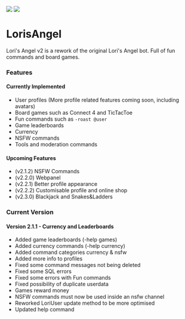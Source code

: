 [![](https://img.shields.io/badge/Invite%20to%20server-75+-blue)](https://discordapp.com/oauth2/authorize?client_id=729696788097007717&scope=bot&permissions=44032)
[![](https://img.shields.io/github/sponsors/byBlurr?style=flat)](https://github.com/sponsors/byBlurr)

# LorisAngel
Lori's Angel v2 is a rework of the original Lori's Angel bot. Full of fun commands and board games.

### Features
#### Currently Implemented
- User profiles (More profile related features coming soon, including avatars)
- Board games such as Connect 4 and TicTacToe
- Fun commands such as `-roast @user`
- Game leaderboards
- Currency
- NSFW commands
- Tools and moderation commands

#### Upcoming Features
- (v2.1.2) NSFW Commands
- (v2.2.0) Webpanel 
- (v2.2.1) Better profile appearance
- (v2.2.2) Customisable profile and online shop
- (v2.3.0) Blackjack and Snakes&Ladders

### Current Version
#### Version 2.1.1 - Currency and Leaderboards
- Added game leaderboards (-help games)
- Added currency commands (-help currency)
- Added command categories currency & nsfw
- Added more info to profiles
- Fixed some command messages not being deleted
- Fixed some SQL errors
- Fixed some errors with Fun commands
- Fixed possibility of duplicate userdata
- Games reward money
- NSFW commands must now be used inside an nsfw channel
- Reworked LoriUser update method to be more optimised
- Updated help command
